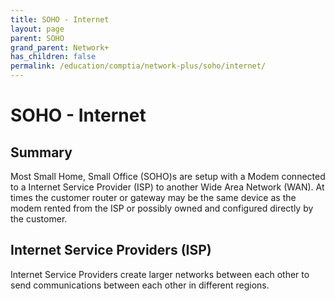 ```yaml
---
title: SOHO - Internet
layout: page
parent: SOHO
grand_parent: Network+
has_children: false
permalink: /education/comptia/network-plus/soho/internet/
---
```


# SOHO - Internet

## Summary

Most Small Home, Small Office (SOHO)s are setup with a Modem connected to a Internet Service Provider (ISP) to another Wide Area Network (WAN). At times the customer router or gateway may be the same device as the modem rented from the ISP or possibly owned and configured directly by the customer.

## Internet Service Providers (ISP)

Internet Service Providers create larger networks between each other to send communications between each other in different regions.
